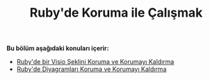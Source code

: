 ﻿---
title: Ruby'de Koruma ile Çalışmak
type: docs
weight: 130
url: /tr/java/working-with-protection-in-ruby/
---
**Bu bölüm aşağıdaki konuları içerir:**

- [Ruby'de bir Visio Şeklini Koruma ve Korumayı Kaldırma](/diagram/tr/java/protect-and-unprotect-a-visio-shape-in-ruby/)
- [Ruby'de Diyagramları Koruma ve Korumayı Kaldırma](/diagram/tr/java/protect-and-unprotect-diagrams-in-ruby/)
